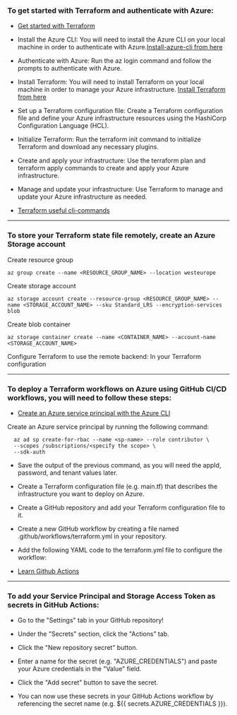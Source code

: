 
### To get started with Terraform and authenticate with Azure:

- [Get started with Terraform](https://developer.hashicorp.com/terraform/tutorials/azure-get-started/infrastructure-as-code?in=terraform%2Fazure-get-started)

- Install the Azure CLI: You will need to install the Azure CLI on your local machine in order to authenticate with Azure.[Install-azure-cli from here](https://learn.microsoft.com/en-us/cli/azure/install-azure-cli)


- Authenticate with Azure: Run the az login command and follow the prompts to authenticate with Azure.

- Install Terraform: You will need to install Terraform on your local machine in order to manage your Azure infrastructure. [Install Terraform from here](https://developer.hashicorp.com/terraform/downloads)


- Set up a Terraform configuration file: Create a Terraform configuration file and define your Azure infrastructure resources using the HashiCorp Configuration Language (HCL).

- Initialize Terraform: Run the terraform init command to initialize Terraform and download any necessary plugins.

- Create and apply your infrastructure: Use the terraform plan and terraform apply commands to create and apply your Azure infrastructure.

- Manage and update your infrastructure: Use Terraform to manage and update your Azure infrastructure as needed.

- [Terraform useful cli-commands](https://developer.hashicorp.com/terraform/cli/commands)


---

### To store your Terraform state file remotely, create an Azure Storage account

Create resource group

```
az group create --name <RESOURCE_GROUP_NAME> --location westeurope
```
Create storage account

```
az storage account create --resource-group <RESOURCE_GROUP_NAME> --name <STORAGE_ACCOUNT_NAME> --sku Standard_LRS --encryption-services blob
```
Create blob container

```
az storage container create --name <CONTAINER_NAME> --account-name <STORAGE_ACCOUNT_NAME>
```

Configure Terraform to use the remote backend: In your Terraform configuration

---


### To deploy a Terraform workflows on Azure using GitHub CI/CD workflows, you will need to follow these steps:

- [Create an Azure service principal with the Azure CLI](https://learn.microsoft.com/en-us/cli/azure/create-an-azure-service-principal-azure-cli)

Create an Azure service principal by running the following command:

```
  az ad sp create-for-rbac --name <sp-name> --role contributor \ 
  --scopes /subscriptions/<specify the scope> \
  --sdk-auth
```

-  Save the output of the previous command, as you will need the appId, password, and tenant values later.

-  Create a Terraform configuration file (e.g. main.tf) that describes the infrastructure you want to deploy on Azure.

- Create a GitHub repository and add your Terraform configuration file to it.

- Create a new GitHub workflow by creating a file named .github/workflows/terraform.yml in your repository.

- Add the following YAML code to the terraform.yml file to configure the workflow:

- [Learn Github Actions](https://docs.github.com/en/actions/learn-github-actions)

---

### To add your Service Principal and Storage Access Token as secrets in GitHub Actions:

- Go to the "Settings" tab in your GitHub repository!

- Under the "Secrets" section, click the "Actions" tab.

- Click the "New repository secret" button.

- Enter a name for the secret (e.g. "AZURE_CREDENTIALS") and paste your Azure credentials in the "Value" field.

- Click the "Add secret" button to save the secret.

- You can now use these secrets in your GitHub Actions workflow by referencing the secret name (e.g. ${{ secrets.AZURE_CREDENTIALS }}).
